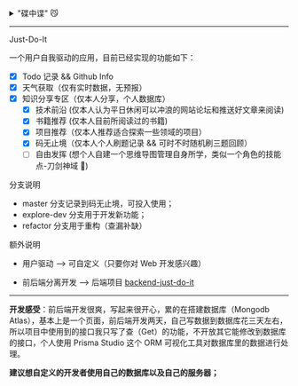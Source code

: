 <details><summary>"碟中谍" 😼</summary>

<br />

<ul>

<details><summary>项目基本使用命令</summary>

---

<ul>

* 安装依赖 `yarn`

* 项目运行 `yarn start`

* 项目打包 `yarn package`

</ul>

</details>

<span>项目历程</span>

<ul>

<details><summary>初始化以及图标修改</summary>

<br />

<ul>

执行 `yarn` 安装依赖时 electron 安装失败，出现 404，需要更换 electron 安装相关路径信息，这是因为淘宝镜像的资源路径和官方的资源路径不同，官方的比淘宝的多了个 `v` 。

```bash
yarn config set electron_mirror http://npm.taobao.org/mirrors/electron/

yarn config set electron_custom_dir v13.1.2
```

图标修改 --> 在项目的 `assets` 文件夹中添加 logo 文件，更改 `package.json` 和 `main.ts` 中有关 icon 的信息，更换为 logo 文件，执行打包命令即可，会生成对应的软件包。

</ul>

</details>

<details><summary>开发者工具扩展</summary>

<br />

<ul>

在开发，在 `main.ts` 文件中添加这段代码即可；

```js
  mainWindow.webContents.openDevTools()
```

</ul>

</details>

<details><summary>UI 组件库</summary>

<br />

<ul>

目前使用的是 [MUI](https://mui.com/)

</ul>

</details>

<details><summary>静态资源</summary>

<br />

<ul>

所有静态资源存放在 `assets` 文件夹中

注意引入写法 git-commit->[add Welcome Page](https://github.com/kok-s0s/just-do-it/commit/aac846155d157bc9d5d95c1f76be6644db269602)

</ul>

</details>

<details><summary>路由配置</summary>

<br />

<ul>

引入 `react router v6`

注意 electron 使用的是 `HashRouter`

git-commit->[add React Router v6 && make a test file](https://github.com/kok-s0s/just-do-it/commit/d0ce34bf0f9adffd23b82ed49dfa06530ad6129e)

</ul>

</details>

<details><summary>Dexie.js</summary>

<br />

<ul>

用于在本地存储长期数据

git-commit->[add Todo Function](https://github.com/kok-s0s/just-do-it/commit/b6b2c0f5e02684aa63076e919b46553dede4798f)

</ul>

</details>

<details><summary>规范引用</summary>

<br />

<ul>

便于维护代码 git-commit->[canonical reference](https://github.com/kok-s0s/just-do-it/commit/739e011a705f12b05a8f6ff325742cfc16704461)

规则：

* `styles.ts` 样式最优先引入
* 其次引入 `mui` 的组件
* 引入 `components` 中的组件
* 有用到数据库的就在此引入
* 再引入 `utils` 中的自定义的工具函数
* 引入 `yarn add` 下载的包里的方法
* `axios` 需要放在最后的引入位置 

</ul>

</details>

<details><summary>项目打包</summary>

<br />

<ul>

项目直接执行 `yarn release` 生成打包后的文件

其中 mac 的很难搞，有个安全问题导致的报错，就算下载相关的功能包进行打包，在 mac 中打开会出现 `已损坏，无法打开。 您应该将它移到废纸篓。` 这个问题。

`electron-forge` [官方](https://www.electronforge.io/config/makers/dmg)也建议最好在 mac 直接编译生成应用程序来使用即可；

> dmg 中的背景图片要设置为 658 × 489 -> [原因](https://github.com/electron-userland/electron-installer-dmg/issues/23)

git-commit->[dmg set up](https://github.com/kok-s0s/just-do-it/commit/5f20b1a27f8b6c95d5a94e927d3ad9085c1c651c)

</ul>

</details>

<details><summary>CSS 书写顺序</summary>

<br />

<ul>

正确的 CSS 书写顺序能够减少浏览器回流（reflow），提高浏览器渲染dom的性能 🌟

[HOW TO ORGANIZE CSS @ 9ELEMENTS](https://9elements.com/css-rule-order/)

</ul>

</details>

</ul>

<span>项目 Bug<span>

[子文件-->Bugs](./Bugs.md)

</ul>

</details>

---

Just-Do-It
  
一个用户自我驱动的应用，目前已经实现的功能如下：

* [x] Todo 记录 && Github Info
* [x] 天气获取（仅有实时数据，无预报）
* [x] 知识分享专区（仅本人分享，个人数据库）
  + [x] 技术前沿 (仅本人认为平日休闲可以冲浪的网站论坛和推送好文章来阅读)
  + [x] 书籍推荐 (仅本人目前所阅读过的书籍)
  + [x] 项目推荐（仅本人推荐适合探索一些领域的项目）
  + [x] 码无止境（仅本人个人刷题记录 && 可时不时随机刷三题回顾）
  + [ ] 自由发挥 (想个人自建一个思维导图管理自身所学，类似一个角色的技能点-刀剑神域 🐶)

分支说明

* master 分支记录到码无止境，可投入使用；
* explore-dev 分支用于开发新功能；
* refactor 分支用于重构（查漏补缺）

额外说明

* 用户驱动 --> 可自定义（只要你对 Web 开发感兴趣）

* 前后端分离开发 --> 后端项目 [backend-just-do-it](https://github.com/kok-s0s/backend-just-do-it)

---

**开发感受**：前后端开发很爽，写起来很开心，累的在搭建数据库（Mongodb Atlas），基本上是一个页面，前后端开发两天，自己写数据到数据库花三天左右，所以项目中使用到的接口我只写了查（Get）的功能，不开放其它能修改到数据库的接口，个人使用 Prisma Studio 这个 ORM 可视化工具对数据库里的数据进行处理。

**建议想自定义的开发者使用自己的数据库以及自己的服务器；**
